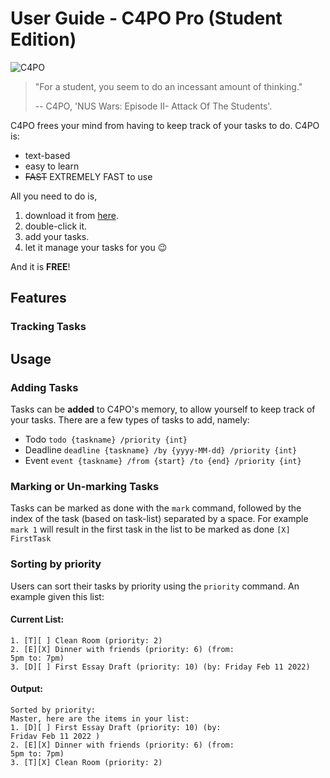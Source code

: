 # User Guide - C4PO Pro (Student Edition)

![C4PO](https://static.thenounproject.com/png/1454734-200.png)

> "For a student, you seem to do an incessant amount of thinking."
>
>   -- C4PO, 'NUS Wars: Episode II- Attack Of The Students'.

C4PO frees your mind from having to keep track of your tasks to do.
C4PO is:
- text-based
- easy to learn
- ~~FAST~~ EXTREMELY FAST to use

All you need to do is,
1) download it from [here](https://pages.github.com/).
2) double-click it.
3) add your tasks.
4) let it manage your tasks for you 😉

And it is **FREE**!


## Features 

### Tracking Tasks

## Usage

### Adding Tasks
Tasks can be **added** to C4PO's memory, to allow yourself to keep track of your tasks.
There are a few types of tasks to add, namely:

- Todo `todo {taskname} /priority {int}`
- Deadline `deadline {taskname} /by {yyyy-MM-dd} /priority {int}`
- Event `event {taskname} /from {start} /to {end} /priority {int}`

### Marking or Un-marking Tasks
Tasks can be marked as done with the `mark` command, followed by the index of the task (based on task-list) separated by a space. 
For example `mark 1` will result in the first task in the list to be marked as done `[X] FirstTask`


### Sorting by priority

Users can sort their tasks by priority using the `priority` command.
An example given this list:
#### Current List:
```
1. [T][ ] Clean Room (priority: 2)
2. [E][X] Dinner with friends (priority: 6) (from:
5pm to: 7pm)
3. [D][ ] First Essay Draft (priority: 10) (by: Friday Feb 11 2022)

```

#### Output:
```
Sorted by priority:
Master, here are the items in your list:
1. [D][ ] First Essay Draft (priority: 10) (by:
Fridav Feb 11 2022 )
2. [E][X] Dinner with friends (priority: 6) (from:
5pm to: 7pm)
3. [T][X] Clean Room (priority: 2)
```








